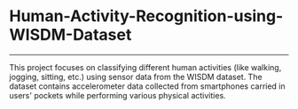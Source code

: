 # Human-Activity-Recognition-using-WISDM-Dataset
---
This project focuses on classifying different human activities (like walking, jogging, sitting, etc.) using sensor data from the WISDM dataset. The dataset contains accelerometer data collected from smartphones carried in users' pockets while performing various physical activities.
